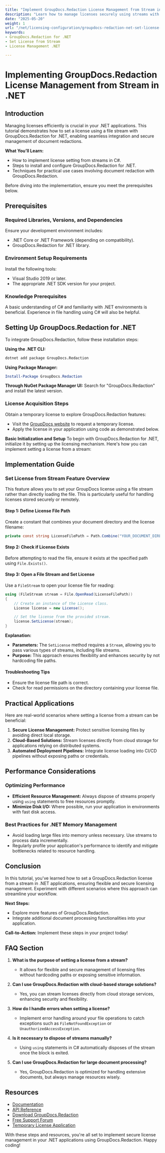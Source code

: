```yaml
---
title: "Implement GroupDocs.Redaction License Management from Stream in .NET"
description: "Learn how to manage licenses securely using streams with GroupDocs.Redaction for .NET. Master setting up and applying document redactions."
date: "2025-05-20"
weight: 1
url: "/net/licensing-configuration/groupdocs-redaction-net-set-license-stream/"
keywords:
- GroupDocs.Redaction for .NET
- Set License from Stream
- License Management .NET

---
```



# Implementing GroupDocs.Redaction License Management from Stream in .NET

## Introduction

Managing licenses efficiently is crucial in your .NET applications. This tutorial demonstrates how to set a license using a file stream with GroupDocs.Redaction for .NET, enabling seamless integration and secure management of document redactions.

**What You’ll Learn:**
- How to implement license setting from streams in C#.
- Steps to install and configure GroupDocs.Redaction for .NET.
- Techniques for practical use cases involving document redaction with GroupDocs.Redaction.

Before diving into the implementation, ensure you meet the prerequisites below.

## Prerequisites

### Required Libraries, Versions, and Dependencies
Ensure your development environment includes:
- .NET Core or .NET Framework (depending on compatibility).
- GroupDocs.Redaction for .NET library.

### Environment Setup Requirements
Install the following tools:
- Visual Studio 2019 or later.
- The appropriate .NET SDK version for your project.

### Knowledge Prerequisites
A basic understanding of C# and familiarity with .NET environments is beneficial. Experience in file handling using C# will also be helpful.

## Setting Up GroupDocs.Redaction for .NET

To integrate GroupDocs.Redaction, follow these installation steps:

**Using the .NET CLI:**
```bash
dotnet add package GroupDocs.Redaction
```

**Using Package Manager:**
```powershell
Install-Package GroupDocs.Redaction
```

**Through NuGet Package Manager UI:**
Search for "GroupDocs.Redaction" and install the latest version.

### License Acquisition Steps
Obtain a temporary license to explore GroupDocs.Redaction features:
- Visit the [GroupDocs website](https://purchase.groupdocs.com/temporary-license/) to request a temporary license.
- Apply the license in your application using code as demonstrated below.

**Basic Initialization and Setup**
To begin with GroupDocs.Redaction for .NET, initialize it by setting up the licensing mechanism. Here's how you can implement setting a license from a stream:

## Implementation Guide

### Set License from Stream Feature Overview
This feature allows you to set your GroupDocs license using a file stream rather than directly loading the file. This is particularly useful for handling licenses stored securely or remotely.

#### Step 1: Define License File Path

Create a constant that combines your document directory and the license filename:
```csharp
private const string LicenseFilePath = Path.Combine("YOUR_DOCUMENT_DIRECTORY", "Aspose.Total.lic");
```

#### Step 2: Check if License Exists
Before attempting to read the file, ensure it exists at the specified path using `File.Exists()`.

#### Step 3: Open a File Stream and Set License
Use a `FileStream` to open your license file for reading:
```csharp
using (FileStream stream = File.OpenRead(LicenseFilePath))
{
    // Create an instance of the License class.
    License license = new License();

    // Set the license from the provided stream.
    license.SetLicense(stream);
}
```

**Explanation:**
- **Parameters:** The `SetLicense` method requires a `Stream`, allowing you to pass various types of streams, including file streams.
- **Purpose:** This approach ensures flexibility and enhances security by not hardcoding file paths.

#### Troubleshooting Tips
- Ensure the license file path is correct.
- Check for read permissions on the directory containing your license file.

## Practical Applications
Here are real-world scenarios where setting a license from a stream can be beneficial:
1. **Secure License Management:** Protect sensitive licensing files by avoiding direct local storage.
2. **Cloud-Based Solutions:** Stream licenses directly from cloud storage for applications relying on distributed systems.
3. **Automated Deployment Pipelines:** Integrate license loading into CI/CD pipelines without exposing paths or credentials.

## Performance Considerations

### Optimizing Performance
- **Efficient Resource Management:** Always dispose of streams properly using `using` statements to free resources promptly.
- **Minimize Disk I/O:** Where possible, run your application in environments with fast disk access.

### Best Practices for .NET Memory Management
- Avoid loading large files into memory unless necessary. Use streams to process data incrementally.
- Regularly profile your application's performance to identify and mitigate bottlenecks related to resource handling.

## Conclusion
In this tutorial, you've learned how to set a GroupDocs.Redaction license from a stream in .NET applications, ensuring flexible and secure licensing management. Experiment with different scenarios where this approach can streamline your workflow.

**Next Steps:**
- Explore more features of GroupDocs.Redaction.
- Integrate additional document processing functionalities into your application.

**Call-to-Action:** Implement these steps in your project today!

## FAQ Section

1. **What is the purpose of setting a license from a stream?**
   - It allows for flexible and secure management of licensing files without hardcoding paths or exposing sensitive information.
   
2. **Can I use GroupDocs.Redaction with cloud-based storage solutions?**
   - Yes, you can stream licenses directly from cloud storage services, enhancing security and flexibility.

3. **How do I handle errors when setting a license?**
   - Implement error handling around your file operations to catch exceptions such as `FileNotFoundException` or `UnauthorizedAccessException`.

4. **Is it necessary to dispose of streams manually?**
   - Using `using` statements in C# automatically disposes of the stream once the block is exited.

5. **Can I use GroupDocs.Redaction for large document processing?**
   - Yes, GroupDocs.Redaction is optimized for handling extensive documents, but always manage resources wisely.

## Resources
- [Documentation](https://docs.groupdocs.com/search/net/)
- [API Reference](https://reference.groupdocs.com/redaction/net)
- [Download GroupDocs.Redaction](https://releases.groupdocs.com/search/net/)
- [Free Support Forum](https://forum.groupdocs.com/c/search/10)
- [Temporary License Application](https://purchase.groupdocs.com/temporary-license/) 

With these steps and resources, you're all set to implement secure license management in your .NET applications using GroupDocs.Redaction. Happy coding!

